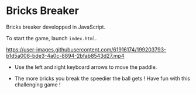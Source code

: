 # Bricks Breaker

Bricks breaker developped in JavaScript.

To start the game, launch `index.html`.





https://user-images.githubusercontent.com/61916174/199203793-b1d5a008-bde3-4a0c-8894-2bfab8543d27.mp4


* Use the left and right keyboard arrows to move the paddle.

*  The more bricks you break the speedier the ball gets ! Have fun with this challenging game !
